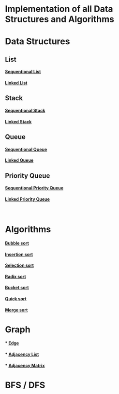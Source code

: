 # Implementation of all Data Structures and Algorithms

# Data Structures 
## List

####  [Sequentional List](./ListArray.h)
####  [Linked List](./LinkedList.h)


## Stack
####  [Sequentional Stack](./StackArray.h)
####  [Linked Stack](./StackLinked.h)


## Queue
####  [Sequentional Queue](./QueueArray.h)
####  [Linked Queue](./QueueLinked.h)


## Priority Queue
####  [Sequentional Priority Queue](./PriorityQueueArray.h)
####  [Linked Priority Queue](./PrirorityQueueLinked.h)
<br>

# Algorithms
####  [Bubble sort](./BubbleSort.h)
####  [Insertion sort](./InsertionSort.h)
####  [Selection sort](./SelectionSort.h)
####  [Radix sort](./RadixSort.h)
####  [Bucket sort](./BucketSort.h)
####  [Quick sort](./QuickSort.h)
####  [Merge sort](./MergeSort.h)


# Graph
#### * [Edge](./Edge.h)
#### * [Adjacency List](./AdjacencyList.h)
#### * [Adjacency Matrix](./AdjacencyMatrix.h)


# BFS / DFS








